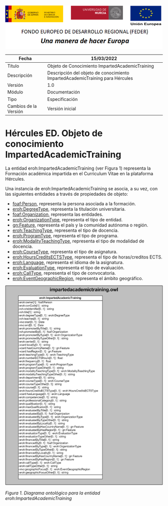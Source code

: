 ![](../../Docs/media/CabeceraDocumentosMD.png)

| Fecha         | 15/03/2022                                                   |
| ------------- | ------------------------------------------------------------ |
|Título|Objeto de Conocimiento ImpartedAcademicTraining| 
|Descripción|Descripción del objeto de conocimiento ImpartedAcademicTraining para Hércules|
|Versión|1.0|
|Módulo|Documentación|
|Tipo|Especificación|
|Cambios de la Versión|Versión inicial|

# Hércules ED. Objeto de conocimiento ImpartedAcademicTraining

La entidad eroh:ImpartedAcademicTraining (ver Figura 1) representa la Formación académica impartida en el Curriculum Vitae en la plataforma Hércules.

Una instancia de eroh:ImpartedAcademicTraining se asocia, a su vez, con las siguientes entidades a través de propiedades de objeto:

- [foaf:Person](https://github.com/HerculesCRUE/Commons-ED-MA/tree/main/ObjetosDeConocimiento/Person), representa la persona asociada a la formación.
- [eroh:DegreeType](https://github.com/HerculesCRUE/Commons-ED-MA/tree/main/ObjetosDeConocimiento/DegreeType), representa la titulación universitaria.
- [foaf:Organization](https://github.com/HerculesCRUE/Commons-ED-MA/tree/main/ObjetosDeConocimiento/Organization), representa las entidades.
- [eroh:OrganizationType](https://github.com/HerculesCRUE/Commons-ED-MA/tree/main/ObjetosDeConocimiento/OrganizationType), representa el tipo de entidad.
- [gn:Feature](https://github.com/HerculesCRUE/Commons-ED-MA/tree/main/ObjetosDeConocimiento/Feature), representa el país y la comunidad autónoma o región.
- [eroh:TeachingType](https://github.com/HerculesCRUE/Commons-ED-MA/tree/main/ObjetosDeConocimiento/TeachingType), representa el tipo de docencia.
- [eroh:ProgramType](https://github.com/HerculesCRUE/Commons-ED-MA/tree/main/ObjetosDeConocimiento/ProgramType), representa el tipo de programa.
- [eroh:ModalityTeachingType](https://github.com/HerculesCRUE/Commons-ED-MA/tree/main/ObjetosDeConocimiento/ModalityTeachingType), representa el tipo de modalidad de docencia.
- [eroh:CourseType](https://github.com/HerculesCRUE/Commons-ED-MA/tree/main/ObjetosDeConocimiento/CourseType), representa el tipo de asignatura.
- [eroh:HoursCreditsECTSType](https://github.com/HerculesCRUE/Commons-ED-MA/tree/main/ObjetosDeConocimiento/HoursCreditsECTSType), representa el tipo de horas/creditos ECTS.
- [eroh:Language](https://github.com/HerculesCRUE/Commons-ED-MA/tree/main/ObjetosDeConocimiento/Language), representa el idioma de la asignatura.
- [eroh:EvaluationType](https://github.com/HerculesCRUE/Commons-ED-MA/tree/main/ObjetosDeConocimiento/EvaluationType), representa el tipo de evaluación.
- [eroh:CallType](https://github.com/HerculesCRUE/Commons-ED-MA/tree/main/ObjetosDeConocimiento/CallType), representa el tipo de convocatoria.
- [eroh:EventGeographicRegion](https://github.com/HerculesCRUE/Commons-ED-MA/tree/main/ObjetosDeConocimiento/EventGeographicRegion), representa el ámbito geográfico.

![](../../Docs/media/ObjetosDeConocimiento/ImpartedAcademicTraining.png)

*Figura 1. Diagrama ontológico para la entidad eroh:ImpartedAcademicTraining*
